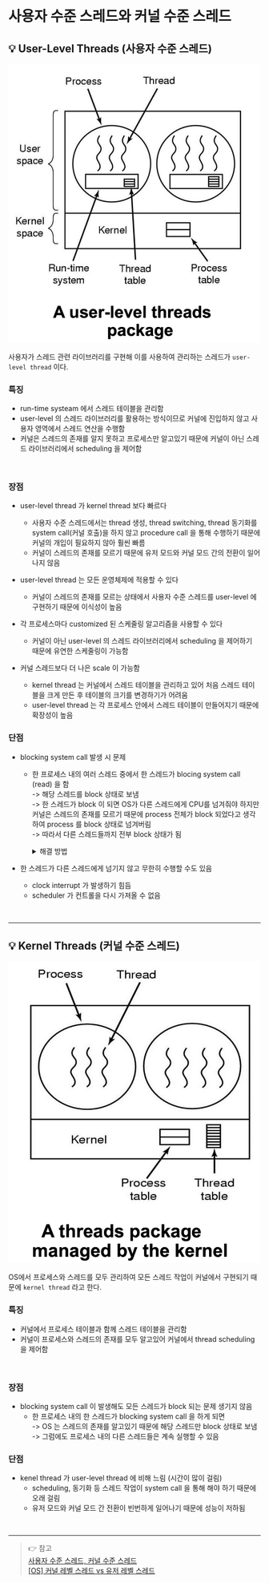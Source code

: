 # 사용자 수준 스레드와 커널 수준 스레드

## 💡 User-Level Threads (사용자 수준 스레드)

![img1.png](img1.png)

사용자가 스레드 관련 라이브러리를 구현해 이를 사용하여 관리하는 스레드가 `user-level thread` 이다.

### 특징
- run-time systeam 에서 스레드 테이블을 관리함
- user-level 의 스레드 라이브러리를 활용하는 방식이므로 커널에 진입하지 않고 사용자 영역에서 스레드 연산을 수행함
- 커널은 스레드의 존재를 알지 못하고 프로세스만 알고있기 때문에 커널이 아닌 스레드 라이브러리에서 scheduling 을 제어함

<br>

### 장점

- user-level thread 가 kernel thread 보다 빠르다
  - 사용자 수준 스레드에서는 thread 생성, thread switching, thread 동기화를 system call(커널 호출)을 하지 않고 procedure call 을 통해 수행하기 때문에 커널의 개입이 필요하지 않아 훨씬 빠름
  - 커널이 스레드의 존재를 모르기 때문에 유저 모드와 커널 모드 간의 전환이 일어나지 않음

- user-level thread 는 모든 운영체제에 적용할 수 있다
  - 커널이 스레드의 존재를 모르는 상태에서 사용자 수준 스레드를 user-level 에 구현하기 때문에 이식성이 높음

- 각 프로세스마다 customized 된 스케줄링 알고리즘을 사용할 수 있다
  - 커널이 아닌 user-level 의 스레드 라이브러리에서 scheduling 을 제어하기 때문에 유연한 스케줄링이 가능함

- 커널 스레드보다 더 나은 scale 이 가능함
  - kernel thread 는 커널에서 스레드 테이블을 관리하고 있어 처음 스레드 테이블을 크게 만든 후 테이블의 크기를 변경하기가 어려움
  - user-level thread 는 각 프로세스 안에서 스레드 테이블이 만들어지기 때문에 확장성이 높음

### 단점

- blocking system call 발생 시 문제
  - 한 프로세스 내의 여러 스레드 중에서 한 스레드가 blocing system call (read) 을 함
    <br>-> 해당 스레드를 block 상태로 보냄
    <br>-> 한 스레드가 block 이 되면 OS가 다른 스레드에게 CPU를 넘겨줘야 하지만 커널은 스레드의 존재를 모르기 때문에 process 전체가 block 되었다고 생각하여 process 를 block 상태로 넘겨버림
    <br>-> 따라서 다른 스레드들까지 전부 block 상태가 됨

    <details>
    <summary>해결 방법</summary>
    <br>

      - nonblocing system call 을 사용한다
        - 어떤 경우에도 block 이 되지 않게 함
      - wrapper 를 씌워서 system call 을 했을 때 block 이 될지 미리 체크한다
        - wrapper 를 씌운 system call 을 하면 select system call 을 사용해 block 여부를 판단함
    </details>

- 한 스레드가 다른 스레드에게 넘기지 않고 무한히 수행할 수도 있음
  - clock interrupt 가 발생하기 힘듬
  - scheduler 가 컨트롤을 다시 가져올 수 없음

<br>

- - -

## 💡 Kernel Threads (커널 수준 스레드)

![img2.png](img2.png)

OS에서 프로세스와 스레드를 모두 관리하여 모든 스레드 작업이 커널에서 구현되기 때문에 `kernel thread` 라고 한다.

### 특징

- 커널에서 프로세스 테이블과 함께 스레드 테이블을 관리함
- 커널이 프로세스와 스레드의 존재를 모두 알고있어 커널에서 thread scheduling 을 제어함

<br>

### 장점

- blocking system call 이 발생해도 모든 스레드가 block 되는 문제 생기지 않음
  - 한 프로세스 내의 한 스레드가 blocking system call 을 하게 되면
    <br>-> OS 는 스레드의 존재를 알고있기 때문에 해당 스레드만 block 상태로 보냄
    <br>-> 그럼에도 프로세스 내의 다른 스레드들은 계속 실행할 수 있음

### 단점

- kenel thread 가 user-level thread 에 비해 느림 (시간이 많이 걸림)
  - scheduling, 동기화 등 스레드 작업이 system call 을 통해 해야 하기 때문에 오래 걸림
  - 유저 모드와 커널 모드 간 전환이 빈번하게 일어나기 때문에 성능이 저하됨

<br>

- - -

> 👉 참고<br>
> [사용자 수준 스레드, 커널 수준 스레드](https://velog.io/@taehee-kim-dev/%EC%82%AC%EC%9A%A9%EC%9E%90-%EC%88%98%EC%A4%80-%EC%8A%A4%EB%A0%88%EB%93%9C-%EC%BB%A4%EB%84%90-%EC%88%98%EC%A4%80-%EC%8A%A4%EB%A0%88%EB%93%9C)<br>
> [[OS] 커널 레벨 스레드 vs 유저 레벨 스레드](https://colinch4.github.io/2020-02-02/%EC%BB%A4%EB%84%90%EB%A0%88%EB%B2%A8%EC%8A%A4%EB%A0%88%EB%93%9C-vs-%EC%9C%A0%EC%A0%80%EB%A0%88%EB%B2%A8%EC%8A%A4%EB%A0%88%EB%93%9C/)
